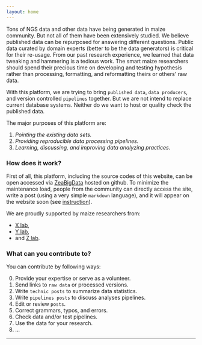 ```yaml
---
layout: home
---
```



Tons of NGS data and other data have being generated in maize community. But not all of them have been extensively studied.
We believe published data can be repurposed for answering different questions.
Public data curated by domain experts (better to be the data generators) is critical for their re-usage.
From our past research experience, we learned that data tweaking and hammering is a tedious work. The smart maize researchers should spend their precious time on developing and testing hypothesis rather than processing, formatting, and reformatting theirs or others' raw data.

With this platform, we are trying to bring `published data`, `data producers`, and version controlled `pipelines` together.
But we are not intend to replace current database systems. Neither do we want to host or quality check the published data.  

The major purposes of this platform are:  

1. *Pointing the existing data sets.*   
2. *Providing reproducible data processing pipelines.*   
3. *Learning, discussing, and improving data analyzing practices.*


### How does it work?

First of all, this platform, including the source codes of this website, can be open accessed via  [ZeaBigData](https://github.com/ZeaBigData) hosted on github.
To minimize the maintenance load, people from the community can directly access the site, write a post (using a very simple `markdown` language), and it will appear on the website soon (see [instruction]()).


We are proudly supported by maize researchers from:  
- [X lab](),  
- [Y lab](),  
- and [Z lab]().  


### What can you contribute to?

You can contribute by following ways:

0. Provide your expertise or serve as a volunteer.
1. Send links to `raw data` or processed versions.  
2. Write `technic posts` to summarize data statistics.  
3. Write `pipelines posts` to discuss analyses pipelines.  
4. Edit or review `posts`.  
5. Correct grammars, typos, and errors.   
6. Check data and/or test pipelines.  
7. Use the data for your research.  
7. ...  


---
